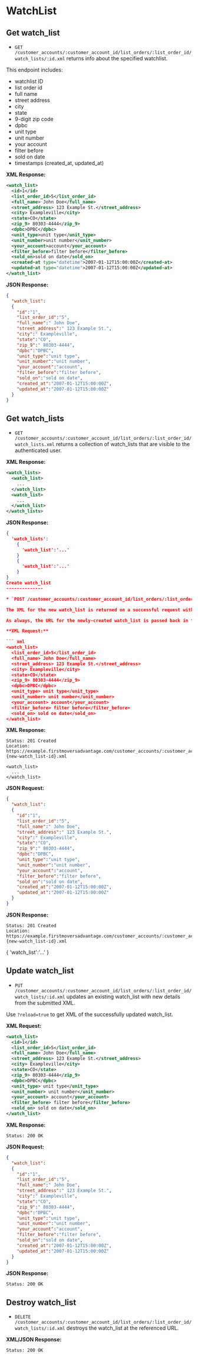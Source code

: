 <!-- 
    customer_account_list_order_watch_lists GET    
            /customer_accounts/:customer_account_id/list_orders/:list_order_id/watch_lists(.:format)  watch_lists#index
                                            POST   
            /customer_accounts/:customer_account_id/list_orders/:list_order_id/watch_lists(.:format)  watch_lists#create
 new_customer_account_list_order_watch_list GET    
            /customer_accounts/:customer_account_id/list_orders/:list_order_id/watch_lists/new(.:format)  watch_lists#new
edit_customer_account_list_order_watch_list GET    
            /customer_accounts/:customer_account_id/list_orders/:list_order_id/watch_lists/:id/edit(.:format) watch_lists#edit
     customer_account_list_order_watch_list GET    
            /customer_accounts/:customer_account_id/list_orders/:list_order_id/watch_lists/:id(.:format)  watch_lists#show
                                            PUT    
            /customer_accounts/:customer_account_id/list_orders/:list_order_id/watch_lists/:id(.:format)  watch_lists#update
                                            DELETE 
            /customer_accounts/:customer_account_id/list_orders/:list_order_id/watch_lists/:id(.:format)  watch_lists#destroy
 -->
WatchList
================

Get watch_list
-----------

* `GET /customer_accounts/:customer_account_id/list_orders/:list_order_id/watch_lists/:id.xml` returns info about the specified watchlist.

This endpoint includes:

* watchlist ID
* list order id
* full name
* street address
* city
* state
* 9-digit zip code
* dpbc
* unit type
* unit number
* your account
* filter before
* sold on date
* timestamps (created_at, updated_at)


**XML Response:**

``` xml
<watch_list>
  <id>1</id>
  <list_order_id>5</list_order_id>
  <full_name> John Doe</full_name>
  <street_address> 123 Example St.</street_address>
  <city> Exampleville</city>
  <state>CO</state>
  <zip_9> 80303-4444</zip_9>
  <dpbc>DPBC</dpbc>
  <unit_type>unit type</unit_type>
  <unit_number>unit number</unit_number>
  <your_account>account</your_account>
  <filter_before>filter before</filter_before>
  <sold_on>sold on date</sold_on>
  <created-at type="datetime">2007-01-12T15:00:00Z</created-at>
  <updated-at type="datetime">2007-01-12T15:00:00Z</updated-at>
</watch_list>
```

**JSON Response:**

``` json
{
  "watch_list":
  {
    "id":"1",
    "list_order_id":"5",
    "full_name":" John Doe",
    "street_address":" 123 Example St.",
    "city":" Exampleville",
    "state":"CO",
    "zip_9":" 80303-4444",
    "dpbc":"DPBC",
    "unit_type":"unit type",
    "unit_number":"unit number",
    "your_account":"account",
    "filter_before":"filter before",
    "sold_on":"sold on date",
    "created_at":"2007-01-12T15:00:00Z",
    "updated_at":"2007-01-12T15:00:00Z"
  }
}
```

Get watch_lists
-------------

* `GET /customer_accounts/:customer_account_id/list_orders/:list_order_id/watch_lists.xml` returns a collection of watch_lists that are visible to the authenticated user.

**XML Response:**

``` xml
<watch_lists>
  <watch_list>
    ...
  </watch_list>
  <watch_list>
    ...
  </watch_list>
</watch_lists>
```

**JSON Response:**

``` json
{
  'watch_lists':
    {
      'watch_list':'...'
    }
    {
      'watch_list':'...'
    }
}
Create watch_list
--------------

* `POST /customer_accounts/:customer_account_id/list_orders/:list_order_id/watch_lists.xml` creates a new watch_list with the currently authenticated user as the author.

The XML for the new watch_list is returned on a successful request with the timestamps recorded and ids for the contact data associated.

As always, the URL for the newly-created watch_list is passed back in the `Location` header.

**XML Request:**

``` xml
<watch_list>
  <list_order_id>5</list_order_id>
  <full_name> John Doe</full_name>
  <street_address> 123 Example St.</street_address>
  <city> Exampleville</city>
  <state>CO</state>
  <zip_9> 80303-4444</zip_9>
  <dpbc>DPBC</dpbc>
  <unit_type> unit type</unit_type>
  <unit_number> unit number</unit_number>
  <your_account> account</your_account>
  <filter_before> filter before</filter_before>
  <sold_on> sold on date</sold_on>
</watch_list>
```

**XML Response:**

    Status: 201 Created
    Location: https://example.firstmoversadvantage.com/customer_accounts/:customer_account_id/list_orders/:list_order_id/watch_lists/#{new-watch_list-id}.xml

    <watch_list>
      ...
    </watch_list>

**JSON Request:**

``` json
{
  "watch_list":
  {
    "id":"1",
    "list_order_id":"5",
    "full_name":" John Doe",
    "street_address":" 123 Example St.",
    "city":" Exampleville",
    "state":"CO",
    "zip_9":" 80303-4444",
    "dpbc":"DPBC",
    "unit_type":"unit type",
    "unit_number":"unit number",
    "your_account":"account",
    "filter_before":"filter before",
    "sold_on":"sold on date",
    "created_at":"2007-01-12T15:00:00Z",
    "updated_at":"2007-01-12T15:00:00Z"
  }
}
```


**JSON Response:**

    Status: 201 Created
    Location: https://example.firstmoversadvantage.com/customer_accounts/:customer_account_id/list_orders/:list_order_id/watch_lists/#{new-watch_list-id}.xml

  {
    'watch_list':'...'
  }

Update watch_list
--------------

* `PUT /customer_accounts/:customer_account_id/list_orders/:list_order_id/watch_lists/:id.xml` updates an existing watch_list with new details from the submitted XML.

Use `?reload=true` to get XML of the successfully updated watch_list.

**XML Request:**

``` xml
<watch_list>
  <id>1</id>
  <list_order_id>5</list_order_id>
  <full_name> John Doe</full_name>
  <street_address> 123 Example St.</street_address>
  <city> Exampleville</city>
  <state>CO</state>
  <zip_9> 80303-4444</zip_9>
  <dpbc>DPBC</dpbc>
  <unit_type> unit type</unit_type>
  <unit_number> unit number</unit_number>
  <your_account> account</your_account>
  <filter_before> filter before</filter_before>
  <sold_on> sold on date</sold_on>
</watch_list>
```

**XML Response:**

    Status: 200 OK


**JSON Request:**

``` json
{
  "watch_list":
  {
    "id":"1",
    "list_order_id":"5",
    "full_name":" John Doe",
    "street_address":" 123 Example St.",
    "city":" Exampleville",
    "state":"CO",
    "zip_9":" 80303-4444",
    "dpbc":"DPBC",
    "unit_type":"unit type",
    "unit_number":"unit number",
    "your_account":"account",
    "filter_before":"filter before",
    "sold_on":"sold on date",
    "created_at":"2007-01-12T15:00:00Z",
    "updated_at":"2007-01-12T15:00:00Z"
  }
}
```

**JSON Response:**

    Status: 200 OK

Destroy watch_list
---------------

* `DELETE /customer_accounts/:customer_account_id/list_orders/:list_order_id/watch_lists/:id.xml` destroys the watch_list at the referenced URL.

**XML/JSON Response:**

    Status: 200 OK